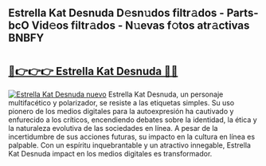 ## Estrella Kat Desnuda D𝚎sn𝚞dos filtr𝚊dos - Parts-bcO Vid𝚎os filtr𝚊dos - N𝚞evas f𝚘tos atr𝚊ctivas BNBFY

# <h2><a href="http://mb8b32.tromn.icu/?c=Estrella+Kat+Desnuda">🔗👉👉👉 Estrella Kat Desnuda 🔗🔗</a></h2>

[![Estrella Kat Desnuda nuevo](https://i.imgur.com/pEAQMta.gif)](http://mb8b32.tromn.icu/?c=Estrella+Kat+Desnuda)
Estrella Kat Desnuda, un personaje multifacético y polarizador, se resiste a las etiquetas simples. Su uso pionero de los medios digitales para la autoexpresión ha cautivado y enfurecido a los críticos, encendiendo debates sobre la identidad, la ética y la naturaleza evolutiva de las sociedades en línea. A pesar de la incertidumbre de sus acciones futuras, su impacto en la cultura en línea es palpable. Con un espíritu inquebrantable y un atractivo innegable, Estrella Kat Desnuda impact en los medios digitales es transformador.
